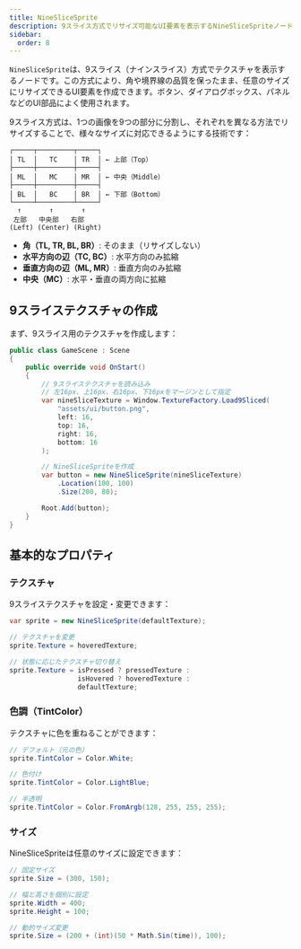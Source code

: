 ```yaml
---
title: NineSliceSprite
description: 9スライス方式でリサイズ可能なUI要素を表示するNineSliceSpriteノードの使用方法について解説します。
sidebar:
  order: 8
---
```


`NineSliceSprite`は、9スライス（ナインスライス）方式でテクスチャを表示するノードです。この方式により、角や境界線の品質を保ったまま、任意のサイズにリサイズできるUI要素を作成できます。ボタン、ダイアログボックス、パネルなどのUI部品によく使用されます。

9スライス方式は、1つの画像を9つの部分に分割し、それぞれを異なる方法でリサイズすることで、様々なサイズに対応できるようにする技術です：

```
┌─────┬─────────┬─────┐
│ TL  │   TC    │ TR  │ ← 上部（Top）
├─────┼─────────┼─────┤
│ ML  │   MC    │ MR  │ ← 中央（Middle）
├─────┼─────────┼─────┤
│ BL  │   BC    │ BR  │ ← 下部（Bottom）
└─────┴─────────┴─────┘
  ↑       ↑       ↑
 左部   中央部   右部
(Left) (Center) (Right)
```

- **角（TL, TR, BL, BR）**: そのまま（リサイズしない）
- **水平方向の辺（TC, BC）**: 水平方向のみ拡縮
- **垂直方向の辺（ML, MR）**: 垂直方向のみ拡縮
- **中央（MC）**: 水平・垂直の両方向に拡縮

## 9スライステクスチャの作成

まず、9スライス用のテクスチャを作成します：

```csharp title="9スライステクスチャの作成"
public class GameScene : Scene
{
    public override void OnStart()
    {
        // 9スライステクスチャを読み込み
        // 左16px、上16px、右16px、下16pxをマージンとして指定
        var nineSliceTexture = Window.TextureFactory.Load9Sliced(
            "assets/ui/button.png",
            left: 16,
            top: 16,
            right: 16,
            bottom: 16
        );

        // NineSliceSpriteを作成
        var button = new NineSliceSprite(nineSliceTexture)
            .Location(100, 100)
            .Size(200, 80);

        Root.Add(button);
    }
}
```

## 基本的なプロパティ

### テクスチャ

9スライステクスチャを設定・変更できます：

```csharp title="テクスチャの設定"
var sprite = new NineSliceSprite(defaultTexture);

// テクスチャを変更
sprite.Texture = hoveredTexture;

// 状態に応じたテクスチャ切り替え
sprite.Texture = isPressed ? pressedTexture :
                 isHovered ? hoveredTexture :
                 defaultTexture;
```

### 色調（TintColor）

テクスチャに色を重ねることができます：

```csharp title="色調の設定"
// デフォルト（元の色）
sprite.TintColor = Color.White;

// 色付け
sprite.TintColor = Color.LightBlue;

// 半透明
sprite.TintColor = Color.FromArgb(128, 255, 255, 255);
```

### サイズ

NineSliceSpriteは任意のサイズに設定できます：

```csharp title="サイズの設定"
// 固定サイズ
sprite.Size = (300, 150);

// 幅と高さを個別に設定
sprite.Width = 400;
sprite.Height = 100;

// 動的サイズ変更
sprite.Size = (200 + (int)(50 * Math.Sin(time)), 100);
```

